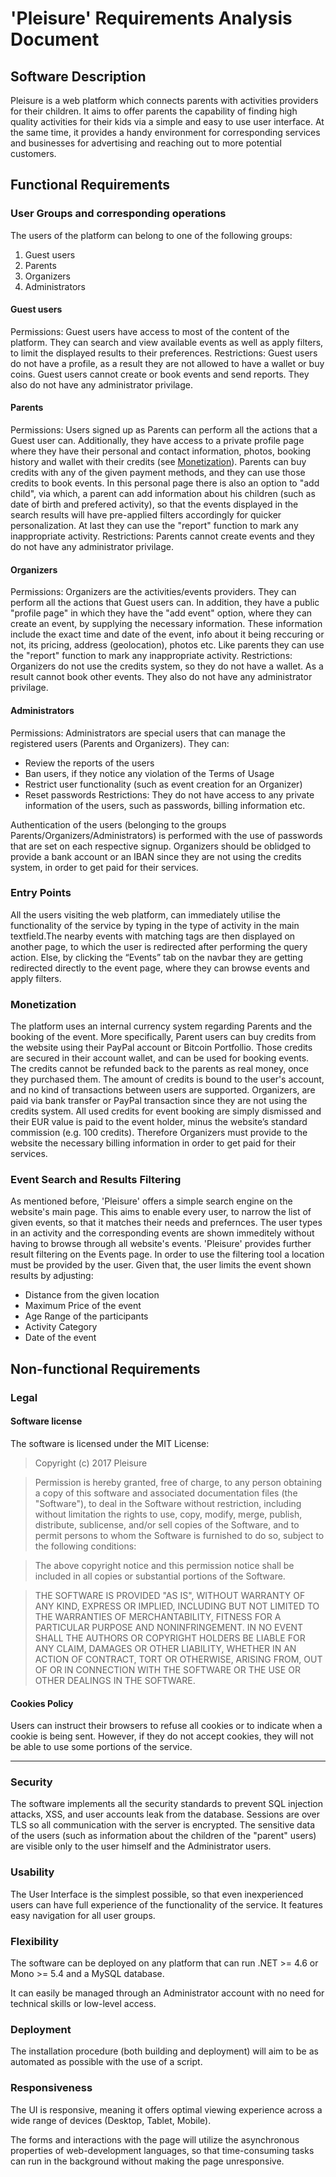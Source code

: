 ﻿# 'Pleisure' Requirements Analysis Document
## Software Description
Pleisure is a web platform which connects parents with activities providers for their children. It aims to offer parents the capability of finding high quality activities for their kids via a simple and easy to use user interface. At the same time, it provides a handy environment for corresponding services and businesses for advertising and reaching out to more potential customers.
## Functional Requirements

### User Groups and corresponding operations

The users of the platform can belong to one of the following groups:
1. Guest users
2. Parents
3. Organizers
4. Administrators
#### Guest users
Permissions: Guest users have access to most of the content of the platform. They can search and view available events as well as apply filters, to limit the displayed results to their preferences. 
Restrictions: Guest users do not have a profile, as a result they are not allowed to have a wallet or buy coins. Guest users cannot create or book events and send reports. They also do not have any administrator privilage.
#### Parents
Permissions: Users signed up as Parents can perform all the actions that a Guest user can. Additionally, they have access to a private profile page where they have their personal and contact information, photos, booking history and wallet with their credits  (see [Monetization](#monetization)). Parents can buy credits with any of the given payment methods, and they can use those credits to book events. In this personal page there is also an option to "add child", via which, a parent can add information about his children (such as date of birth and prefered activity), so that the events displayed in the search results will have pre-applied filters accordingly for quicker personalization. At last they can use the "report" function to mark any inappropriate activity.
Restrictions: Parents cannot create events and they do not have any administrator privilage.
#### Organizers
Permissions: Organizers are the activities/events providers. They can perform all the actions that Guest users can. In addition, they have a public "profile page" in which they have the "add event" option, where they can create an event, by supplying the necessary information. These information include the exact time and date of the event, info about it being reccuring or not, its pricing, address (geolocation), photos etc. Like parents they can use the "report" function to mark any inappropriate activity. 
Restrictions: Organizers do not use the credits system, so they do not have a wallet. As a result cannot book other events. They also do not have any administrator privilage.

#### Administrators
Permissions: Administrators are special users that can manage the registered users (Parents and Organizers). They can:
- Review the reports of the users
- Ban users, if they notice any violation of the Terms of Usage
- Restrict user functionality (such as event creation for an Organizer)
- Reset passwords
Restrictions: They do not have access to any private information of the users, such as passwords, billing information etc.

Authentication of the users (belonging to the groups Parents/Organizers/Administrators) is performed with the use of  passwords that are set on each respective signup.
Organizers should be oblidged to provide a bank account or an IBAN since they are not using the credits system, in order to get paid for their services.

### Entry Points
All the users visiting the web platform, can immediately utilise the functionality of the service by typing in the type of activity in the main textfield.The nearby events with matching tags are then displayed on another page, to which the user is redirected after performing the query action. 
Else, by clicking the “Events” tab on the navbar they are getting redirected directly to the event page, where they can browse events and apply filters.

### Monetization
The platform uses an internal currency system regarding Parents and the booking of the event. More specifically, Parent users can buy credits from the website using their PayPal account or Bitcoin Portfollio. Those credits are secured in their account wallet, and can be used for booking events. The credits cannot be refunded back to the parents as real money, once they purchased them. The amount of credits is bound to the user's account, and no kind of transactions between users are supported.
Organizers, are paid via bank transfer or PayPal transaction since they are not using the credits system. All used credits for event booking are simply dismissed and their EUR value is paid to the event holder, minus the website’s standard commission (e.g. 100 credits). Therefore Organizers must provide to the website the necessary billing information in order to get paid for their services.

### Event Search and Results Filtering
As mentioned before, 'Pleisure' offers a simple search engine on the website's main page. This aims to enable every user, to narrow the list of given events, so that it matches their needs and prefernces. The user types in an activity and the corresponding events are shown immeditely without having to browse through all website's events.
'Pleisure' provides further result filtering on the Events page. In order to use the filtering tool a location must be provided by the user. Given that, the user limits  the event shown results by adjusting:

- Distance from the given location
- Maximum Price of the event
- Age Range of the participants
- Activity Category
- Date of the event

## Non-functional Requirements
### Legal

#### Software license

The software is licensed under the MIT License:

> Copyright (c) 2017 Pleisure

> Permission is hereby granted, free of charge, to any person obtaining a copy
> of this software and associated documentation files (the "Software"), to deal
> in the Software without restriction, including without limitation the rights
> to use, copy, modify, merge, publish, distribute, sublicense, and/or sell
> copies of the Software, and to permit persons to whom the Software is
> furnished to do so, subject to the following conditions:

> The above copyright notice and this permission notice shall be included in all
> copies or substantial portions of the Software.

> THE SOFTWARE IS PROVIDED "AS IS", WITHOUT WARRANTY OF ANY KIND, EXPRESS OR
> IMPLIED, INCLUDING BUT NOT LIMITED TO THE WARRANTIES OF MERCHANTABILITY,
> FITNESS FOR A PARTICULAR PURPOSE AND NONINFRINGEMENT. IN NO EVENT SHALL THE
> AUTHORS OR COPYRIGHT HOLDERS BE LIABLE FOR ANY CLAIM, DAMAGES OR OTHER
> LIABILITY, WHETHER IN AN ACTION OF CONTRACT, TORT OR OTHERWISE, ARISING FROM,
> OUT OF OR IN CONNECTION WITH THE SOFTWARE OR THE USE OR OTHER DEALINGS IN THE
> SOFTWARE.

#### Cookies Policy

Users can instruct their browsers to refuse all cookies or to indicate when a cookie is being sent. However, if they do not accept cookies, they will not be able to use some portions of the service.
***
### Security

The software implements all the security standards to prevent SQL injection attacks, XSS, and user accounts leak from the database.
Sessions are over TLS so all communication with the server is encrypted.
The sensitive data of the users (such as information about the children of the "parent" users) are visible only to the user himself and the Administrator users.

### Usability

The User Interface is the simplest possible, so that even inexperienced users can have full experience of the functionality of the service. It features easy navigation for all user groups.

### Flexibility

The software can be deployed on any platform that can run .NET >= 4.6 or Mono >= 5.4 and a MySQL database.

It can easily be managed through an Administrator account with no need for technical skills or low-level access.

### Deployment

The installation procedure (both building and deployment) will aim to be as automated as possible with the use of a script.

### Responsiveness

The UI is responsive, meaning it offers optimal viewing experience across a wide range of devices (Desktop, Tablet, Mobile).

The forms and interactions with the page will utilize the asynchronous properties of web-development languages, so that time-consuming tasks can run in the background without making the page unresponsive.
